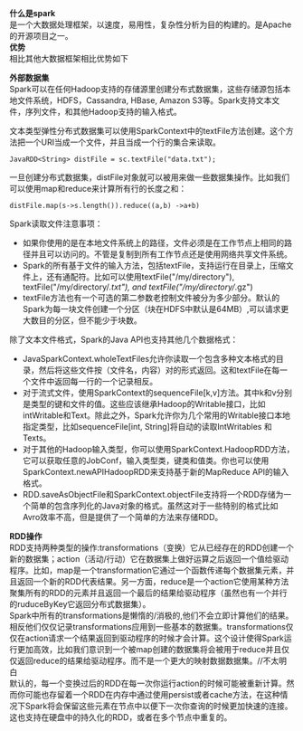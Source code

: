 **什么是spark**  
是一个大数据处理框架，以速度，易用性，复杂性分析为目的构建的。是Apache的开源项目之一。  
**优势**  
相比其他大数据框架相比优势如下  


**外部数据集**  
Spark可以在任何Hadoop支持的存储源里创建分布式数据集，这些存储源包括本地文件系统，HDFS，Cassandra, HBase, Amazon S3等。Spark支持文本文件，序列文件，和其他Hadoop支持的输入格式。

文本类型弹性分布式数据集可以使用SparkContext中的textFile方法创建。这个方法把一个URI当成一个文件，并且当成一个行的集合来读取。  
    
    JavaRDD<String> distFile = sc.textFile("data.txt");  
一旦创建分布式数据集，distFile对象就可以被用来做一些数据集操作。比如我们可以使用map和reduce来计算所有行的长度之和：
    
    distFile.map(s->s.length()).reduce((a,b) ->a+b)  
 Spark读取文件注意事项：  

- 如果你使用的是在本地文件系统上的路径，文件必须是在工作节点上相同的路径并且可以访问的。不管是复制到所有工作节点还是使用网络共享文件系统。  
- Spark的所有基于文件的输入方法，包括textFile，支持运行在目录上，压缩文件上，还有通配符。比如可以使用textFile("/my/directory"), textFile("/my/directory/*.txt"), and textFile("/my/directory/*.gz")   
- textFile方法也有一个可选的第二参数老控制文件被分为多少部分。默认的Spark为每一块文件创建一个分区（块在HDFS中默认是64MB）,可以请求更大数目的分区，但不能少于块数。  

除了文本文件格式，Spark的Java API也支持其他几个数据格式：   

- JavaSparkContext.wholeTextFiles允许你读取一个包含多种文本格式的目录，然后将这些文件按（文件名，内容）对的形式返回。这和textFile在每一个文件中返回每一行的一个记录相反。  
- 对于流式文件，使用SparkContext的sequenceFile[k,v]方法。其中k和v分别是类型的键和文件的值。这些应该继承Hadoop的Writable接口，比如intWritable和Text。除此之外，Spark允许你为几个常用的Writable接口本地指定类型，比如sequenceFile[int, String]将自动的读取IntWritables 和 Texts。
- 对于其他的Hadoop输入类型，你可以使用SparkContext.HadoopRDD方法，它可以获取任意的JobConf，输入类型类，键类和值类。你也可以使用SparkContext.newAPIHadoopRDD来支持基于新的MapReduce API的输入格式。
- RDD.saveAsObjectFile和SparkContext.objectFile支持将一个RDD存储为一个简单的包含序列化的Java对象的格式。虽然这对于一些特别的格式比如Avro效率不高，但是提供了一个简单的方法来存储RDD。


**RDD操作**  
RDD支持两种类型的操作:transformations（变换）它从已经存在的RDD创建一个新的数据集；action（活动/行动）它在数据集上做好运算之后返回一个值给驱动程序。比如，map是一个transformation它通过一个函数传递每个数据集元素，并且返回一个新的RDD代表结果。另一方面，reduce是一个action它使用某种方法聚集所有的RDD的元素并且返回一个最后的结果给驱动程序（虽然也有一个并行的ruduceByKey它返回分布式数据集）。  
Spark中所有的transformations是懒惰的/消极的,他们不会立即计算他们的结果。相反他们仅仅记录transformations应用到一些基本的数据集。transformations仅仅在action请求一个结果返回到驱动程序的时候才会计算。这个设计使得Spark运行更加高效，比如我们意识到一个被map创建的数据集将会被用于reduce并且仅仅返回reduce的结果给驱动程序。而不是一个更大的映射数据数据集。//不太明白   
默认的，每一个变换过后的RDD在每一次你运行action的时候可能被重新计算。然而你可能也存留着一个RDD在内存中通过使用persist或者cache方法，在这种情况下Spark将会保留这些元素在节点中以便下一次你查询的时候更加快速的连接。这也支持在硬盘中的持久化的RDD，或者在多个节点中重复的。